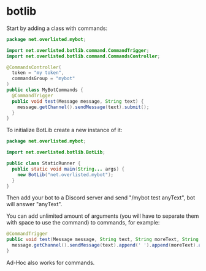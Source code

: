 # botlib
Start by adding a class with commands:
```java
package net.overlisted.mybot;

import net.overlisted.botlib.command.CommandTrigger;
import net.overlisted.botlib.command.CommandsController;

@CommandsController(
  token = "my token",
  commandsGroup = "mybot"
)
public class MyBotCommands {
  @CommandTrigger
  public void test(Message message, String text) {
    message.getChannel().sendMessage(text).submit();
  }
}
```

To initialize BotLib create a new instance of it:
```java
package net.overlisted.mybot;

import net.overlisted.botlib.BotLib;

public class StaticRunner {
  public static void main(String... args) {
    new BotLib("net.overlisted.mybot");
  }
}
```

Then add your bot to a Discord server and send "/mybot test anyText", bot will answer "anyText".

You can add unlimited amount of arguments (you will have to separate them with space to use the command) to commands, for example:
```java
@CommandTrigger
public void test(Message message, String text, String moreText, String text2) {
  message.getChannel().sendMessage(text).append(' ').append(moreText).append(' ').append(text2).submit();
}
```
Ad-Hoc also works for commands.
